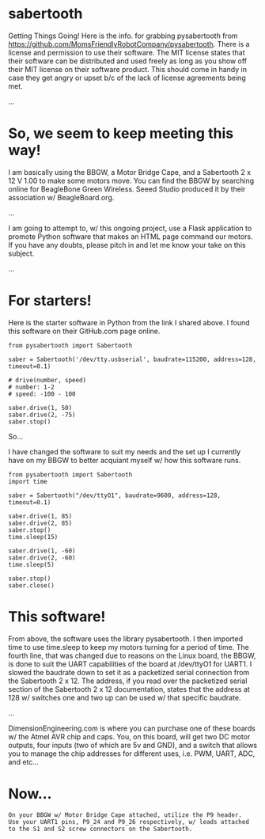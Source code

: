 # sabertooth
Getting Things Going! Here is the info. for grabbing pysabertooth from https://github.com/MomsFriendlyRobotCompany/pysabertooth. There is a license and permission to use their software.
The MIT license states that their software can be distributed and used freely as long as you show off their MIT license on their software product. This should come in handy in case they get 
angry or upset b/c of the lack of license agreements being met.

...

# So, we seem to keep meeting this way!
I am basically using the BBGW, a Motor Bridge Cape, and a Sabertooth 2 x 12 V 1.00 to make some motors move. You can find the BBGW by searching online for BeagleBone Green Wireless. Seeed Studio 
produced it by their association w/ BeagleBoard.org. 

...

I am going to attempt to, w/ this ongoing project, use a Flask application to promote Python software that makes an HTML page command our motors. If you have any doubts, please pitch in and
let me know your take on this subject. 

...

# For starters!
Here is the starter software in Python from the link I shared above. I found this software on their GitHub.com page online. 

    from pysabertooth import Sabertooth

    saber = Sabertooth('/dev/tty.usbserial', baudrate=115200, address=128, timeout=0.1)

    # drive(number, speed)
    # number: 1-2
    # speed: -100 - 100

    saber.drive(1, 50)
    saber.drive(2, -75)
    saber.stop()

So...

I have changed the software to suit my needs and the set up I currently have on my BBGW to better acquiant myself w/ how this software runs.

    from pysabertooth import Sabertooth
    import time

    saber = Sabertooth("/dev/ttyO1", baudrate=9600, address=128, timeout=0.1)
    
    saber.drive(1, 85)
    saber.drive(2, 85)
    saber.stop()
    time.sleep(15)

    saber.drive(1, -60)
    saber.drive(2, -60)
    time.sleep(5)

    saber.stop()
    saber.close()    

# This software!
From above, the software uses the library pysabertooth. I then imported time to use time.sleep to keep my motors turning for a period of time. The fourth line, that was changed due to reasons on 
the Linux board, the BBGW, is done to suit the UART capabilities of the board at /dev/ttyO1 for UART1. I slowed the baudrate down to set it as a packetized serial connection from the Sabertooth
2 x 12. The address, if you read over the packetized serial section of the Sabertooth 2 x 12 documentation, states that the address at 128 w/ switches one and two up can be used w/ that
specific baudrate.

...

DimensionEngineering.com is where you can purchase one of these boards w/ the Atmel AVR chip and caps. You, on this board, will get two DC motor outputs, four inputs (two of which are 5v and GND),
 and a switch that allows you to manage the chip addresses for different uses, i.e. PWM, UART, ADC, and etc...

# Now...

    On your BBGW w/ Motor Bridge Cape attached, utilize the P9 header. 
    Use your UART1 pins, P9_24 and P9_26 respectively, w/ leads attached
    to the S1 and S2 screw connectors on the Sabertooth.
